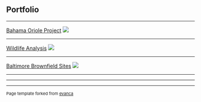 ## Portfolio

---

[Bahama Oriole Project](projects/project1)
[<img src="../images/cat.png?raw=true"/>](projects/project1)

---
[Wildlife Analysis](projects/project2)
[<img src="../images/clipcap.png?raw=true"/>](projects/project2)

---
[Baltimore Brownfield Sites](projects/project3)
[<img src="../images/Untitled.png?raw=true"/>](projects/project3)

---


---




---
<p style="font-size:11px">Page template forked from <a href="https://github.com/evanca/quick-portfolio">evanca</a></p>
<!-- Remove above link if you don't want to attibute -->
